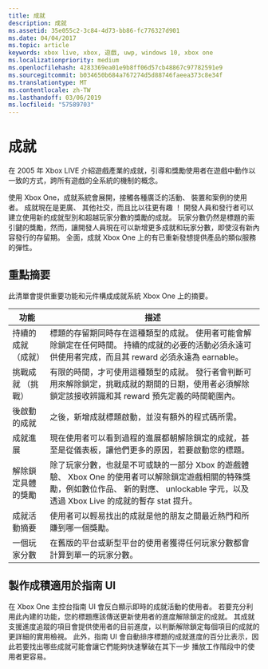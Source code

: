 ```yaml
---
title: 成就
description: 成就
ms.assetid: 35e055c2-3c84-4d73-bb86-fc776327d901
ms.date: 04/04/2017
ms.topic: article
keywords: xbox live, xbox, 遊戲, uwp, windows 10, xbox one
ms.localizationpriority: medium
ms.openlocfilehash: 4283369ea01e9b8ff06d57cb48867c97782591e9
ms.sourcegitcommit: b034650b684a767274d5d88746faeea373c8e34f
ms.translationtype: MT
ms.contentlocale: zh-TW
ms.lasthandoff: 03/06/2019
ms.locfileid: "57589703"
---
```

# <a name="achievements"></a>成就

在 2005 年 Xbox LIVE 介紹遊戲產業的成就，引導和獎勵使用者在遊戲中動作以一致的方式，跨所有遊戲的全系統的機制的概念。

使用 Xbox One，成就系統會展開，接觸各種廣泛的活動、 裝置和案例的使用者。 成就現在是更廣、 其他社交，而且比以往更有趣 ！ 開發人員和發行者可以建立使用新的成就型別和超越玩家分數的獎勵的成就。 玩家分數仍然是標題的索引鍵的獎勵，然而，讓開發人員現在可以新增更多成就和玩家分數，即使沒有新內容發行的存留期。 全面，成就 Xbox One 上的有已重新發想提供產品的類似服務的彈性。

## <a name="feature-summary"></a>重點摘要 ##
此清單會提供重要功能和元件構成成就系統 Xbox One 上的摘要。

功能 | 描述
--- | ---
持續的成就 （成就） | 標題的存留期同時存在這種類型的成就。 使用者可能會解除鎖定在任何時間。 持續的成就的必要的活動必須永遠可供使用者完成，而且其 reward 必須永遠為 earnable。
挑戰成就 （挑戰） | 有限的時間，才可使用這種類型的成就。 發行者會判斷可用來解除鎖定，挑戰成就的期間的日期，使用者必須解除鎖定該接收辨識和其 reward 預先定義的時間範圍內。
後啟動的成就 | 之後，新增成就標題啟動，並沒有額外的程式碼所需。
成就進展 | 現在使用者可以看到過程的進展都朝解除鎖定的成就，甚至是從儀表板，讓他們更多的原因，若要啟動您的標題。
解除鎖定具體的獎勵 | 除了玩家分數，也就是不可或缺的一部分 Xbox 的遊戲體驗、 Xbox One 的使用者可以解除鎖定遊戲相關的特殊獎勵，例如數位作品、 新的對應、 unlockable 字元，以及透過 Xbox Live 的成就的暫存 stat 提升。
成就活動摘要 | 使用者可以輕易找出的成就是他的朋友之間最近熱門和所賺到哪一個獎勵。
一個玩家分數 | 在舊版的平台或新型平台的使用者獲得任何玩家分數都會計算到單一的玩家分數。

## <a name="making-achievements-work-well-with-the-guide-ui"></a>製作成積適用於指南 UI ##
在 Xbox One 主控台指南 UI 會反白顯示即時的成就活動的使用者。 若要充分利用此內建的功能，您的標題應該傳送更新使用者的進度解除鎖定的成就。 其成就支援進度追蹤的項目會提供使用者的目前進度，以判斷解除鎖定每個項目的成就的更詳細的實用檢視。 此外，指南 UI 會自動排序標題的成就進度的百分比表示，因此若要找出哪些成就可能會讓它們能夠快速擊破在其下一步 播放工作階段中的使用者更容易。
